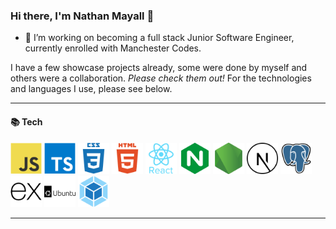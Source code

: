 ### Hi there, I'm Nathan Mayall 👋

- 🔭 I’m working on becoming a full stack Junior Software Engineer, currently enrolled with Manchester Codes.

I have a few showcase projects already, some were done by myself and others were a collaboration. *Please check them out!* 
For the technologies and languages I use, please see below.

---

#### 📚 Tech

<img src="https://github.com/devicons/devicon/blob/master/icons/javascript/javascript-original.svg" alt="JS Logo" height="50" width="50" /> <img src="https://github.com/devicons/devicon/blob/master/icons/typescript/typescript-original.svg" alt="TS Logo" height="50" width="50" /> 
<img src="https://github.com/devicons/devicon/blob/master/icons/css3/css3-plain-wordmark.svg" alt="CSS Logo" height="50" width="50" /> 
<img src="https://github.com/devicons/devicon/blob/master/icons/html5/html5-plain-wordmark.svg" alt="HTML Logo" height="50" width="50" /> 
<img src="https://github.com/devicons/devicon/blob/master/icons/react/react-original-wordmark.svg" alt="React Logo" height="50" width="50" /> 
<img src="https://github.com/devicons/devicon/blob/master/icons/nginx/nginx-original.svg" alt="nGinx Logo" height="50" width="50" /> 
<img src="https://github.com/devicons/devicon/blob/master/icons/nodejs/nodejs-original.svg" alt="NodeJS Logo" height="50" width="50" /> 
<img src="https://github.com/devicons/devicon/blob/master/icons/nextjs/nextjs-line.svg" alt="NextJS Logo" height="50" width="50" /> 
<img src="https://github.com/devicons/devicon/blob/master/icons/postgresql/postgresql-original.svg" alt="Postgres Logo" height="50" width="50" /> 
<img src="https://github.com/devicons/devicon/blob/master/icons/express/express-original.svg" alt="Express Logo" height="50" width="50" />
<img src="https://github.com/devicons/devicon/blob/master/icons/ubuntu/ubuntu-plain-wordmark.svg" alt="Ubuntu Logo" height="50" width="50" />
<img src="https://github.com/devicons/devicon/blob/master/icons/webpack/webpack-original.svg" alt="WebPack Logo" height="50" width="50" />

---
